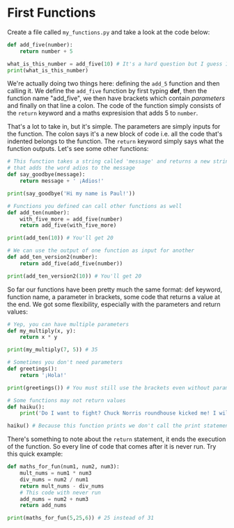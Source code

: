 # First Functions

Create a file called `my_functions.py` and take a look at the code below:

```python
def add_five(number):
    return number + 5

what_is_this_number = add_five(10) # It's a hard question but I guess 15...
print(what_is_this_number)
```

We're actually doing two things here: defining the `add_5` function and then calling it. We define the `add_five` function by first typing **def**, then the function name "add_five", we then have brackets which contain *parameters* and finally on that line a colon. The code of the function simply consists of the `return` keyword and a maths expresision that adds 5 to `number`.

That's a lot to take in, but it's simple. The parameters are simply inputs for the function. The colon says it's a new block of code i.e. all the code that's indented belongs to the function. The `return` keyword simply says what the function outputs. Let's see some other functions:

```python
# This function takes a string called 'message' and returns a new string
# that adds the word adios to the message
def say_goodbye(message):
    return message + ' ¡Adios!'

print(say_goodbye('Hi my name is Paul!'))

# Functions you defined can call other functions as well
def add_ten(number):
    with_five_more = add_five(number)
    return add_five(with_five_more)

print(add_ten(10)) # You'll get 20

# We can use the output of one function as input for another
def add_ten_version2(number):
    return add_five(add_five(number))

print(add_ten_version2(10)) # You'll get 20
```

So far our functions have been pretty much the same format: def keyword, function name, a parameter in brackets, some code that returns a value at the end. We got some flexibility, especially with the parameters and return values:

```python
# Yep, you can have multiple parameters
def my_multiply(x, y):
    return x * y

print(my_multiply(7, 5)) # 35

# Sometimes you don't need parameters
def greetings():
    return '¡Hola!'

print(greetings()) # You must still use the brackets even without parameters!

# Some functions may not return values
def haiku():
    print('Do I want to fight? Chuck Norris roundhouse kicked me! I will fight no more...')

haiku() # Because this function prints we don't call the print statement again
```

There's something to note about the `return` statement, it ends the execution of the function. So every line of code that comes after it is never run. Try this quick example:

```python
def maths_for_fun(num1, num2, num3):
    mult_nums = num1 * num3
    div_nums = num2 / num1
    return mult_nums - div_nums
    # This code with never run
    add_nums = num2 + num3
    return add_nums

print(maths_for_fun(5,25,6)) # 25 instead of 31
```
